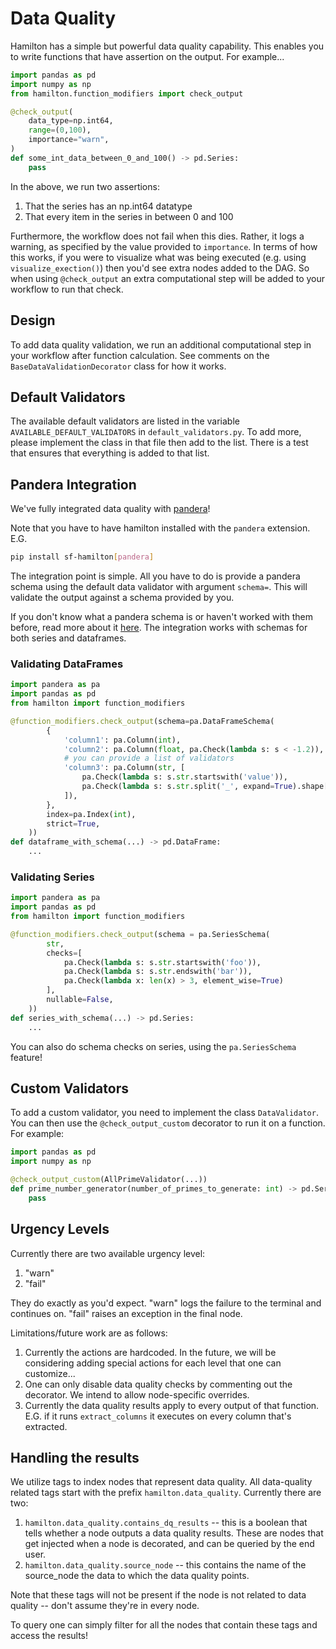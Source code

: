 # Data Quality

Hamilton has a simple but powerful data quality capability. This enables you to write functions
that have assertion on the output. For example...

```python
import pandas as pd
import numpy as np
from hamilton.function_modifiers import check_output

@check_output(
    data_type=np.int64,
    range=(0,100),
    importance="warn",
)
def some_int_data_between_0_and_100() -> pd.Series:
    pass
```

In the above, we run two assertions:

1. That the series has an np.int64 datatype
2. That every item in the series in between 0 and 100


Furthermore, the workflow does not fail when this dies. Rather, it logs a warning, as specified by the value provided to `importance`. In terms of how this works, if you were to visualize what was being executed (e.g. using `visualize_exection()`) then you'd see extra nodes added to the DAG. So when using `@check_output` an extra computational step will be added to your workflow to run that check.


## Design

To add data quality validation, we run an additional computational step in your workflow after function calculation.
See comments on the `BaseDataValidationDecorator` class for how it works.

## Default Validators

The available default validators are listed in the variable `AVAILABLE_DEFAULT_VALIDATORS`
in `default_validators.py`. To add more, please implement the class in that file then add to the list.
There is a test that ensures that everything is added to that list.

## Pandera Integration

We've fully integrated data quality with [pandera](https://pandera.readthedocs.io/en/stable/)!

Note that you have to have hamilton installed with the `pandera` extension. E.G.

```bash
pip install sf-hamilton[pandera]
```

The integration point is simple. All you have to do is provide a pandera schema
using the default data validator with argument `schema=`. This will validate the
output against a schema provided by you.

If you don't know what a pandera schema is or haven't worked with them before,
read more about it [here](https://pandera.readthedocs.io/en/stable/schema_models.html).
The integration works with schemas for both series and dataframes.

### Validating DataFrames

```python
import pandera as pa
import pandas as pd
from hamilton import function_modifiers

@function_modifiers.check_output(schema=pa.DataFrameSchema(
        {
            'column1': pa.Column(int),
            'column2': pa.Column(float, pa.Check(lambda s: s < -1.2)),
            # you can provide a list of validators
            'column3': pa.Column(str, [
                pa.Check(lambda s: s.str.startswith('value')),
                pa.Check(lambda s: s.str.split('_', expand=True).shape[1] == 2)
            ]),
        },
        index=pa.Index(int),
        strict=True,
    ))
def dataframe_with_schema(...) -> pd.DataFrame:
    ...
```

### Validating Series

```python
import pandera as pa
import pandas as pd
from hamilton import function_modifiers

@function_modifiers.check_output(schema = pa.SeriesSchema(
        str,
        checks=[
            pa.Check(lambda s: s.str.startswith('foo')),
            pa.Check(lambda s: s.str.endswith('bar')),
            pa.Check(lambda x: len(x) > 3, element_wise=True)
        ],
        nullable=False,
    ))
def series_with_schema(...) -> pd.Series:
    ...
```


You can also do schema checks on series, using the `pa.SeriesSchema` feature!

## Custom Validators

To add a custom validator, you need to implement the class `DataValidator`. You can then use the
`@check_output_custom` decorator to run it on a function. For example:

```python
import pandas as pd
import numpy as np

@check_output_custom(AllPrimeValidator(...))
def prime_number_generator(number_of_primes_to_generate: int) -> pd.Series:
    pass
```

## Urgency Levels

Currently there are two available urgency level:

1. "warn"
2. "fail"

They do exactly as you'd expect. "warn" logs the failure to the terminal and continues on. "fail"
raises an exception in the final node.

Limitations/future work are as follows:

1. Currently the actions are hardcoded. In the future, we will be considering adding
special actions for each level that one can customize...
2. One can only disable data quality checks by commenting out the decorator. We intend to allow node-specific overrides.
3. Currently the data quality results apply to every output of that function. E.G. if it runs `extract_columns`
it executes on every column that's extracted.

## Handling the results

We utilize tags to index nodes that represent data quality. All data-quality related tags start with the
prefix `hamilton.data_quality`. Currently there are two:

1. `hamilton.data_quality.contains_dq_results` -- this is a boolean that tells
whether a node outputs a data quality results. These are nodes that get injected when
a node is decorated, and can be queried by the end user.
2. `hamilton.data_quality.source_node` -- this contains the name of the source_node
the data to which the data quality points.

Note that these tags will not be present if the node is not related to data quality --
don't assume they're in every node.

To query one can simply filter for all the nodes that contain these tags and access the results!
